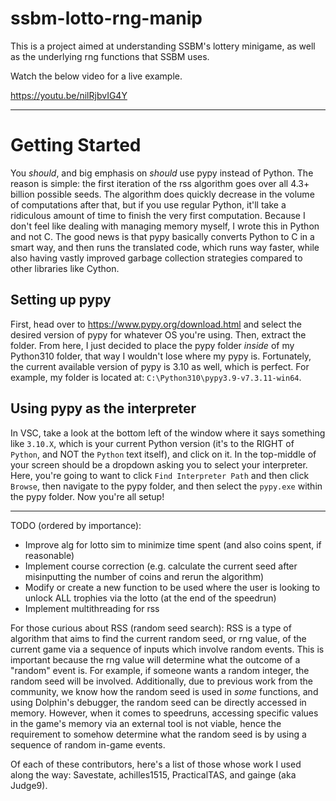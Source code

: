 # ssbm-lotto-rng-manip

This is a project aimed at understanding SSBM's lottery minigame, as well as the underlying rng functions that SSBM uses.

Watch the below video for a live example.

https://youtu.be/nilRjbvIG4Y

---

# Getting Started
You *should*, and big emphasis on *should* use pypy instead of Python. The reason is simple: the first iteration of the rss algorithm goes over all 4.3+ billion possible seeds. The algorithm does quickly decrease in the volume of computations after that, but if you use regular Python, it'll take a ridiculous amount of time to finish the very first computation. Because I don't feel like dealing with managing memory myself, I wrote this in Python and not C. The good news is that pypy basically converts Python to C in a smart way, and then runs the translated code, which runs way faster, while also having vastly improved garbage collection strategies compared to other libraries like Cython.

## Setting up pypy
First, head over to https://www.pypy.org/download.html and select the desired version of pypy for whatever OS you're using. Then, extract the folder.
From here, I just decided to place the pypy folder *inside* of my Python310 folder, that way I wouldn't lose where my pypy is. Fortunately, the current available version of pypy is 3.10 as well, which is perfect. For example, my folder is located at: `C:\Python310\pypy3.9-v7.3.11-win64`.

## Using pypy as the interpreter
In VSC, take a look at the bottom left of the window where it says something like `3.10.X`, which is your current Python version (it's to the RIGHT of `Python`, and NOT the `Python` text itself), and click on it. In the top-middle of your screen should be a dropdown asking you to select your interpreter. Here, you're going to want to click `Find Interpreter Path` and then click `Browse`, then navigate to the pypy folder, and then select the `pypy.exe` within the pypy folder. Now you're all setup!

---

TODO (ordered by importance):
- Improve alg for lotto sim to minimize time spent (and also coins spent, if reasonable)
- Implement course correction (e.g. calculate the current seed after misinputting the number of coins and rerun the algorithm)
- Modify or create a new function to be used where the user is looking to unlock ALL trophies via the lotto (at the end of the speedrun)
- Implement multithreading for rss

For those curious about RSS (random seed search):
RSS is a type of algorithm that aims to find the current random seed, or rng value, of the current game via a sequence of inputs which involve random events. This is important because the rng value will determine what the outcome of a "random" event is. For example, if someone wants a random integer, the random seed will be involved. Additionally, due to previous work from the community, we know how the random seed is used in *some* functions, and using Dolphin's debugger, the random seed can be directly accessed in memory. However, when it comes to speedruns, accessing specific values in the game's memory via an external tool is not viable, hence the requirement to somehow determine what the random seed is by using a sequence of random in-game events.

Of each of these contributors, here's a list of those whose work I used along the way: Savestate, achilles1515, PracticalTAS, and gainge (aka Judge9).